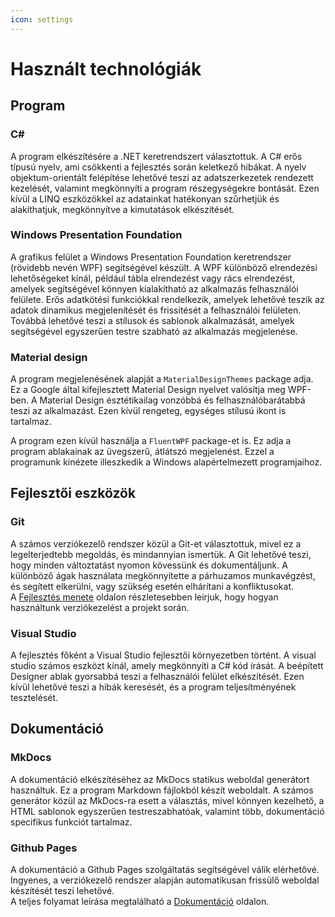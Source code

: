 ```yaml
---
icon: settings
---
```

# Használt technológiák

## Program
### C\#
A program elkészítésére a .NET keretrendszert választottuk. A C# erős típusú nyelv, ami csökkenti a fejlesztés során 
keletkező hibákat. A nyelv objektum-orientált felépítése lehetővé teszi az adatszerkezetek rendezett kezelését, 
valamint megkönnyíti a program részegységekre bontását. Ezen kívül a LINQ eszközökkel az adatainkat hatékonyan szűrhetjük 
és alakíthatjuk, megkönnyítve a kimutatások elkészítését.

### Windows Presentation Foundation
A grafikus felület a Windows Presentation Foundation keretrendszer (rövidebb nevén WPF) segítségével készült. 
A WPF különböző elrendezési lehetőségeket kínál, például tábla elrendezést vagy rács elrendezést, amelyek segítségével 
könnyen kialakítható az alkalmazás felhasználói felülete. Erős adatkötési funkciókkal rendelkezik, amelyek lehetővé 
teszik az adatok dinamikus megjelenítését és frissítését a felhasználói felületen. Továbbá lehetővé teszi a stílusok és 
sablonok alkalmazását, amelyek segítségével egyszerűen testre szabható az alkalmazás megjelenése.

### Material design
A program megjelenésének alapját a `MaterialDesignThemes` package adja. Ez a Google által kifejlesztett Material Design nyelvet 
valósítja meg WPF-ben. A Material Design észtétikailag vonzóbbá és felhasználóbarátabbá teszi az alkalmazást.
Ezen kívül rengeteg, egységes stílusú ikont is tartalmaz.

A program ezen kívül használja a `FluentWPF` package-et is. Ez adja a program ablakainak az üvegszerű, átlátszó megjelenést. 
Ezzel a programunk kinézete illeszkedik a Windows alapértelmezett programjaihoz.

## Fejlesztői eszközök
### Git
A számos verziókezelő rendszer közül a Git-et választottuk, mivel ez a legelterjedtebb megoldás, és mindannyian ismertük. 
A Git lehetővé teszi, hogy minden változtatást nyomon kövessünk és dokumentáljunk. A különböző ágak használata megkönnyítette 
a párhuzamos munkavégzést, és segített elkerülni, vagy szükség esetén elhárítani a konfliktusokat.  
A [Fejlesztés menete](fejlesztes.md) oldalon részletesebben leírjuk, hogy hogyan használtunk verziókezelést a projekt során.

### Visual Studio
A fejlesztés főként a Visual Studio fejlesztői környezetben történt. A visual studio számos eszközt kínál, amely megkönnyíti 
a C# kód írását. A beépített Designer ablak gyorsabbá teszi a felhasználói felület elkészítését. Ezen kívül lehetővé teszi a 
hibák keresését, és a program teljesítményének tesztelését.

## Dokumentáció
### MkDocs
A dokumentáció elkészítéséhez az MkDocs statikus weboldal generátort használtuk. Ez a program Markdown fájlokból készít weboldalt. 
A számos generátor közül az MkDocs-ra esett a választás, mivel könnyen kezelhető, a HTML sablonok egyszerűen testreszabhatóak, 
valamint több, dokumentáció specifikus funkciót tartalmaz.

### Github Pages
A dokumentáció a Github Pages szolgáltatás segítségével válik elérhetővé. Ingyenes, a verziókezelő rendszer alapján automatikusan 
frissülő weboldal készítését teszi lehetővé.  
A teljes folyamat leírása megtalálható a [Dokumentáció](dokumentacio.md) oldalon.